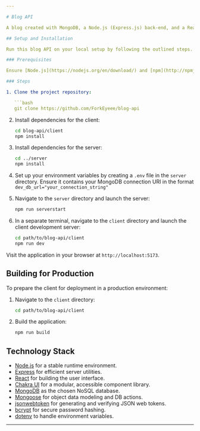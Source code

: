 ```yaml
---

# Blog API

A blog created with MongoDB, a Node.js (Express.js) back-end, and a React.js front-end leveraging Chakra UI.

## Setup and Installation

Run this blog API on your local setup by following the outlined steps.

### Prerequisites

Ensure [Node.js](https://nodejs.org/en/download/) and [npm](http://npmjs.com) are installed on your machine.

### Steps

1. Clone the project repository:

   ```bash
   git clone https://github.com/ForkEyeee/blog-api
   ```

2. Install dependencies for the client:

   ```bash
   cd blog-api/client
   npm install
   ```

3. Install dependencies for the server:

   ```bash
   cd ../server
   npm install
   ```

4. Set up your environment variables by creating a `.env` file in the `server` directory. Ensure it contains your MongoDB connection URI in the format `dev_db_url="your_connection_string"`

5. Navigate to the `server` directory and launch the server:

   ```bash
   npm run serverstart
   ```

6. In a separate terminal, navigate to the `client` directory and launch the client development server:

   ```bash
   cd path/to/blog-api/client
   npm run dev
   ```

Visit the application in your browser at `http://localhost:5173`.

## Building for Production

To prepare the client for deployment in a production environment:

1. Navigate to the `client` directory:

   ```bash
   cd path/to/blog-api/client
   ```

2. Build the application:

   ```bash
   npm run build
   ```

## Technology Stack

- [Node.js](https://nodejs.org/en/) for a stable runtime environment.
- [Express](https://expressjs.com/) for efficient server utilities.
- [React](https://reactjs.org/) for building the user interface.
- [Chakra UI](https://chakra-ui.com/) for a modular, accessible component library.
- [MongoDB](https://www.mongodb.com/) as the chosen NoSQL database.
- [Mongoose](https://mongoosejs.com/) for object data modeling and DB actions.
- [jsonwebtoken](https://www.npmjs.com/package/jsonwebtoken) for generating and verifying JSON web tokens.
- [bcrypt](https://www.npmjs.com/package/bcrypt) for secure password hashing.
- [dotenv](https://www.npmjs.com/package/dotenv) to handle environment variables.

---
```

